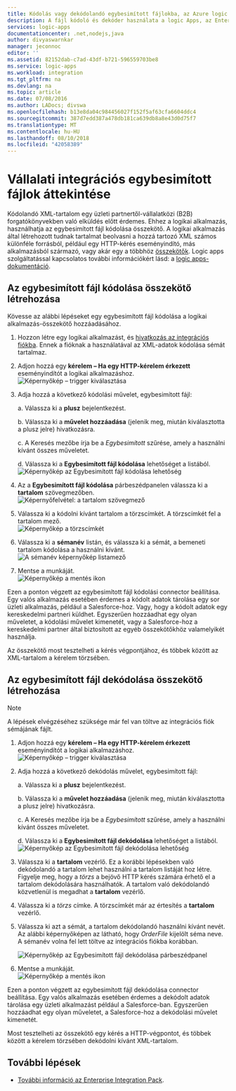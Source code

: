 ```yaml
---
title: Kódolás vagy dekódolandó egybesimított fájlokba, az Azure logic appsben |} A Microsoft Docs
description: A fájl kódoló és dekóder használata a logic Apps, az Enterprise Integration Pack
services: logic-apps
documentationcenter: .net,nodejs,java
author: divyaswarnkar
manager: jeconnoc
editor: ''
ms.assetid: 82152dab-c7ad-43df-b721-596559703be8
ms.service: logic-apps
ms.workload: integration
ms.tgt_pltfrm: na
ms.devlang: na
ms.topic: article
ms.date: 07/08/2016
ms.author: LADocs; divswa
ms.openlocfilehash: b13e8da04c984456027f152f5af63cfa6604ddc4
ms.sourcegitcommit: 387d7edd387a478db181ca639db8a8e43d0d75f7
ms.translationtype: MT
ms.contentlocale: hu-HU
ms.lasthandoff: 08/10/2018
ms.locfileid: "42058389"
---
```

# <a name="overview-of-enterprise-integration-with-flat-files"></a>Vállalati integrációs egybesimított fájlok áttekintése

Kódolandó XML-tartalom egy üzleti partnertől-vállalatközi (B2B) forgatókönyvekben való elküldés előtt érdemes. Ehhez a logikai alkalmazás, használhatja az egybesimított fájl kódolása összekötő. A logikai alkalmazás által létrehozott tudnak tartalmat beolvasni a hozzá tartozó XML számos különféle forrásból, például egy HTTP-kérés eseményindító, más alkalmazásból származó, vagy akár egy a többhöz [összekötők](../connectors/apis-list.md). Logic apps szolgáltatással kapcsolatos további információkért lásd: a [logic apps-dokumentáció](logic-apps-overview.md "további tudnivalók a Logic apps").  

## <a name="create-the-flat-file-encoding-connector"></a>Az egybesimított fájl kódolása összekötő létrehozása
Kövesse az alábbi lépéseket egy egybesimított fájl kódolása a logikai alkalmazás-összekötő hozzáadásához.

1. Hozzon létre egy logikai alkalmazást, és [hivatkozás az integrációs fiókba](logic-apps-enterprise-integration-accounts.md "Ismerkedjen meg az integrációs fiók összekapcsolása egy logikai alkalmazást"). Ennek a fióknak a használatával az XML-adatok kódolása sémát tartalmaz.  
1. Adjon hozzá egy **kérelem – Ha egy HTTP-kérelem érkezett** eseményindítót a logikai alkalmazáshoz.  
   ![Képernyőkép – trigger kiválasztása](./media/logic-apps-enterprise-integration-b2b/flatfile-1.png)    
1. Adja hozzá a következő kódolási művelet, egybesimított fájl:
   
    a. Válassza ki a **plusz** bejelentkezést.
   
    b. Válassza ki a **művelet hozzáadása** (jelenik meg, miután kiválasztotta a plusz jelre) hivatkozásra.
   
    c. A Keresés mezőbe írja be a *Egybesimított* szűrése, amely a használni kívánt összes műveletet.
   
    d. Válassza ki a **Egybesimított fájl kódolása** lehetőséget a listából.   
   ![Képernyőkép az Egybesimított fájl kódolása lehetőség](media/logic-apps-enterprise-integration-flatfile/flatfile-2.png)   
1. Az a **Egybesimított fájl kódolása** párbeszédpanelen válassza ki a **tartalom** szövegmezőben.  
   ![Képernyőfelvétel: a tartalom szövegmező](media/logic-apps-enterprise-integration-flatfile/flatfile-3.png)  
1. Válassza ki a kódolni kívánt tartalom a törzscímkét. A törzscímkét fel a tartalom mező.     
   ![Képernyőkép a törzscímkét](media/logic-apps-enterprise-integration-flatfile/flatfile-4.png)  
1. Válassza ki a **sémanév** listán, és válassza ki a sémát, a bemeneti tartalom kódolása a használni kívánt.    
   ![A sémanév képernyőkép listamező](media/logic-apps-enterprise-integration-flatfile/flatfile-5.png)  
1. Mentse a munkáját.   
   ![Képernyőkép a mentés ikon](media/logic-apps-enterprise-integration-flatfile/flatfile-6.png)  

Ezen a ponton végzett az egybesimított fájl kódolási connector beállítása. Egy valós alkalmazás esetében érdemes a kódolt adatok tárolása egy sor üzleti alkalmazás, például a Salesforce-hoz. Vagy, hogy a kódolt adatok egy kereskedelmi partneri küldhet. Egyszerűen hozzáadhat egy olyan műveletet, a kódolási művelet kimenetét, vagy a Salesforce-hoz a kereskedelmi partner által biztosított az egyéb összekötőkhöz valamelyikét használja.

Az összekötő most tesztelheti a kérés végpontjához, és többek között az XML-tartalom a kérelem törzsében.  

## <a name="create-the-flat-file-decoding-connector"></a>Az egybesimított fájl dekódolása összekötő létrehozása

> [!NOTE]
> A lépések elvégzéséhez szüksége már fel van töltve az integrációs fiók sémájának fájlt.

1. Adjon hozzá egy **kérelem – Ha egy HTTP-kérelem érkezett** eseményindítót a logikai alkalmazáshoz.  
   ![Képernyőkép – trigger kiválasztása](./media/logic-apps-enterprise-integration-b2b/flatfile-1.png)    
1. Adja hozzá a következő dekódolás művelet, egybesimított fájl:
   
    a. Válassza ki a **plusz** bejelentkezést.
   
    b. Válassza ki a **művelet hozzáadása** (jelenik meg, miután kiválasztotta a plusz jelre) hivatkozásra.
   
    c. A Keresés mezőbe írja be a *Egybesimított* szűrése, amely a használni kívánt összes műveletet.
   
    d. Válassza ki a **Egybesimított fájl dekódolása** lehetőséget a listából.   
   ![Képernyőkép az Egybesimított fájl dekódolása lehetőség](media/logic-apps-enterprise-integration-flatfile/flatfile-2.png)   
1. Válassza ki a **tartalom** vezérlő. Ez a korábbi lépésekben való dekódolandó a tartalom lehet használni a tartalom listáját hoz létre. Figyelje meg, hogy a *törzs* a bejövő HTTP kérés számára érhető el a tartalom dekódolására használhatók. A tartalom való dekódolandó közvetlenül is megadhat a **tartalom** vezérlő.     
1. Válassza ki a *törzs* címke. A törzscímkét már az értesítés a **tartalom** vezérlő.
1. Válassza ki azt a sémát, a tartalom dekódolandó használni kívánt nevét. Az alábbi képernyőképen az látható, hogy *OrderFile* kijelölt séma neve. A sémanév volna fel lett töltve az integrációs fiókba korábban.
   
   ![Képernyőkép az Egybesimított fájl dekódolása párbeszédpanel](media/logic-apps-enterprise-integration-flatfile/flatfile-decode-1.png)    
1. Mentse a munkáját.  
   ![Képernyőkép a mentés ikon](media/logic-apps-enterprise-integration-flatfile/flatfile-6.png)    

Ezen a ponton végzett az egybesimított fájl dekódolása connector beállítása. Egy valós alkalmazás esetében érdemes a dekódolt adatok tárolása egy üzleti alkalmazást például a Salesforce-ban. Egyszerűen hozzáadhat egy olyan műveletet, a Salesforce-hoz a dekódolási művelet kimenetét.

Most tesztelheti az összekötő egy kérés a HTTP-végpontot, és többek között a kérelem törzsében dekódolni kívánt XML-tartalom.  

## <a name="next-steps"></a>További lépések
* [További információ az Enterprise Integration Pack](logic-apps-enterprise-integration-overview.md "megismerheti a vállalati integrációs csomag").  

